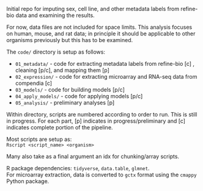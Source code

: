

Initial repo for imputing sex, cell line, and other metadata labels from refine-bio data and examining the results.

For now, data files are not included for space limits. This analysis focuses on human, mouse, and rat data; in principle it should be applicable to other organisms previously but this has to be examined.

The `code/` directory is setup as follows:
- `01_metadata/` - code for extracting metadata labels from refine-bio [c] , cleaning [p/c], and mapping them [p]
- `02_expression/` - code for extracting microarray and RNA-seq data from compendia [c]
- `03_models/` - code for building models [p/c]
- `04_apply_models/` - code for applying models [p/c]
- `05_analysis/` - preliminary analyses [p]

Within directory, scripts are numbered according to order to run. This is still in progress. For each part, [p] indicates in progress/preliminary and [c] indicates complete portion of the pipeline.

Most scripts are setup as: \
  `Rscript <script_name> <organism> `
  
Many also take as a final argument an idx for chunking/array scripts.

R package dependencies: `tidyverse`, `data.table`, `glmnet`. \
For microarray extraction, data is converted to `gctx` format using the `cmappy` Python package. 
